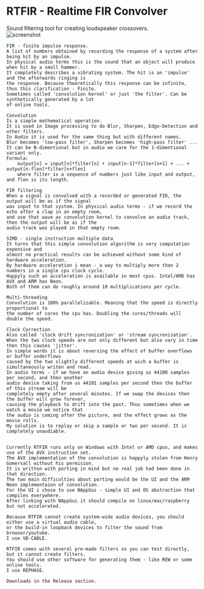 # RTFIR - Realtime FIR Convolver
Sound filtering tool for creating loudspeaker crossovers.  
![screenshot](https://rtfir.com/screenshot6.png)   

	FIR - finite impulse response.
	A list of numbers obtained by recording the response of a system after being hit by an impulse.
	In physical audio terms this is the sound that an object will produce when hit by a small hammer.
	It completely describes a vibrating system. The hit is an 'impulse' and the afterwards ringing is
	the response. Because theoretically this response can be infinite, thus this clarification - Finite.
	Sometimes called 'convolution kernel' or just 'the filter'. Can be synthetically generated by a lot
	of online tools.

	Convolution
	Is a simple mathematical operation.
	It is used in Image processing to do Blur, Sharpen, Edge-Detection and other filters.
	In Audio it is used for the same thing but with different names.
	Blur becomes 'low-pass filter', Sharpen becomes 'high-pass filter' ...
	It can be N-dimentional but in audio we care for the 1-dimentional variant only.
	Formula:
		output[n] = input[n]*filter[n] + input[n-1]*filter[n+1] + ... + output[n-flen]*filter[n+flen]
		where filter is a sequence of numbers just like input and output, and flen is its length.

	FIR filtering
	When a signal is convolved with a recorded or generated FIR, the output will be as if the signal
	was input to that system. In physical audio terms - if we record the echo after a clap in an empty room,
	and use that wave as convolution kernel to convolve an audio track, then the output will be as if the
	audio track was played in that empty room.

	SIMD - single instruction multiple data
	It turns that this simple convolution algorithm is very computation expensive and
	almost no practical results can be achieved without some kind of hardware acceleration.
	By hardware acceleration i mean - a way to multiply more than 2 numbers in a single cpu clock cycle.
	Happyly such an acceleration is available in most cpus. Intel/AMD has AVX and ARM has Neon.
	Both of them can do roughly around 10 multiplications per cycle.

	Multi-threading
	Convolution is 100% parallelizable. Meaning that the speed is directly proportional to 
	the number of cores the cpu has. Doubling the cores/threads will double the speed.

	Clock Correction
	Also called 'clock drift syncronization' or 'stream syncronization'.
	When the two clock speeds are not only different but also vary in time then this causes 'jitter'.
	In simple words it is about reversing the effect of buffer overflows or buffer underflows
	caused by the two slightly different speeds at wich a buffer is simultaneously writen and read.
	In audio terms - if we have an audio device giving us 44100 samples per second, and then another
	audio device taking from us 44101 samples per second then the buffer of this stream will be
	completely empty after several minutes. If we swap the devices then the buffer will grow forever,
	causing the playback to drift into the past. Thus sometimes when we watch a movie we notice that
	the audio is coming after the picture, and the effect grows as the movie rolls.
	My solution is to replay or skip a sample or two per second. It is completely unaudiable.


	Currently RTFIR runs only on Windows with Intel or AMD cpus, and makes use of the AVX instruction set.
	The AVX implementation of the convolution is happyly stolen from Henry Gomersall without his permision.
	It is written with porting in mind but no real job had been done in that direction.
	The two main difficulties about porting would be the UI and the ARM Neon implementaion of convolution.
	For the UI i chose to use NAppGui - simple UI and OS abstraction that compiles everywhere.
	After linking with NAppGui it should compile on linux/mac/raspberry but not accelerated.
	
	Because RTFIR cannot create system-wide audio devices, you should either use a virtual audio cable,
	or the build-in loopback devices to filter the sound from browser/youtube.
	I use VB-CABLE.
	
	RTFIR comes with several pre-made filters so you can test directly, but it cannot create filters.
	You should use other software for generating them - like REW or some online tools.
	I use REPHASE.
	
	Downloads in the Release section.
